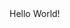 <!DOCTYPE html>

<html>
  <head>
    <title>Bachelor Thesis Project</title>
  </head>
  
  <body>
    Hello World!
  </body>
</html>

